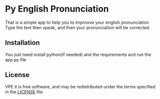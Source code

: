 # Py English Pronunciation
That is a simple app to help you to improove your english pronunciation
Type the text then speak, and then your pronunciation will be corrected.

## Installation
You just need install python(if needed) and the requirements and run the app.py file 
 
## License
VPE it is free software, and may be redistributed under the terms specified in the
[LICENSE] file.

[LICENSE]: https://github.com/cristianofmc/py_english_pronunciation/blob/master/LICENSE

